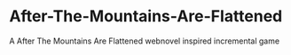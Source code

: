 # After-The-Mountains-Are-Flattened
A After The Mountains Are Flattened webnovel inspired incremental game
